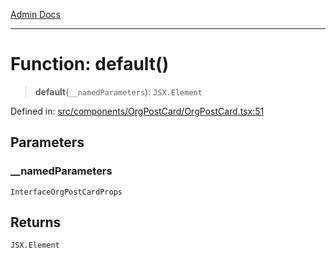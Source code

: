 [Admin Docs](/)

***

# Function: default()

> **default**(`__namedParameters`): `JSX.Element`

Defined in: [src/components/OrgPostCard/OrgPostCard.tsx:51](https://github.com/PalisadoesFoundation/talawa-admin/blob/main/src/components/OrgPostCard/OrgPostCard.tsx#L51)

## Parameters

### \_\_namedParameters

`InterfaceOrgPostCardProps`

## Returns

`JSX.Element`
